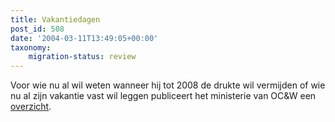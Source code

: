 ```yaml
---
title: Vakantiedagen
post_id: 508
date: '2004-03-11T13:49:05+00:00'
taxonomy:
    migration-status: review
---
```

Voor wie nu al wil weten wanneer hij tot 2008 de drukte wil vermijden of wie nu al zijn vakantie vast wil leggen publiceert het ministerie van OC&W een [overzicht](http://www.minocw.nl/onderwijs/vakanties/datums.html).